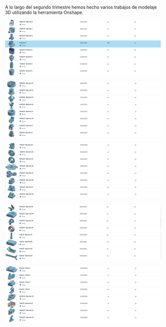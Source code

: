 A lo largo del segundo trimestre hemos hecho varios trabajos de modelaje 3D utilizando la herramienta Onshape.

![](https://github.com/Mikeey666/2nd-trimestre/blob/5a5c2f4ef3fe2f1bf29dd9132eed363f748c9ad6/Captura%20de%20pantalla%20de%202022-05-23%2010-09-12.png)

![](https://github.com/Mikeey666/2nd-trimestre/blob/fd8915efc1e35219c33ce58198623a998ce5217e/Captura%20de%20pantalla%20de%202022-05-23%2010-09-44.png)

![](https://github.com/Mikeey666/2nd-trimestre/blob/0126b8609ada9a04d2cc56fe520795d36be2a3b7/Captura%20de%20pantalla%20de%202022-05-23%2010-10-07.png)

![](https://github.com/Mikeey666/2nd-trimestre/blob/322ff0b1f8c77b6e4b1d1c9543acc2bc0cb1e2c3/Captura%20de%20pantalla%20de%202022-05-23%2010-10-26.png)

![](https://github.com/Mikeey666/2nd-trimestre/blob/8d05e2d8b8d5505177f3d677a3860404f7bfca73/Captura%20de%20pantalla%20de%202022-05-23%2010-10-50.png)
